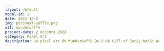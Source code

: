 ```yaml
---
layout: default
modal-id: 1
date: 2023-10-2
img: personal/waffle.png
alt: wunderwaffe
project-date: 2 octobre 2023
category: Pixel Art
description: Du pixel art du Wunderwaffe DG-2 de Call of Duty; World at war.
---
```

